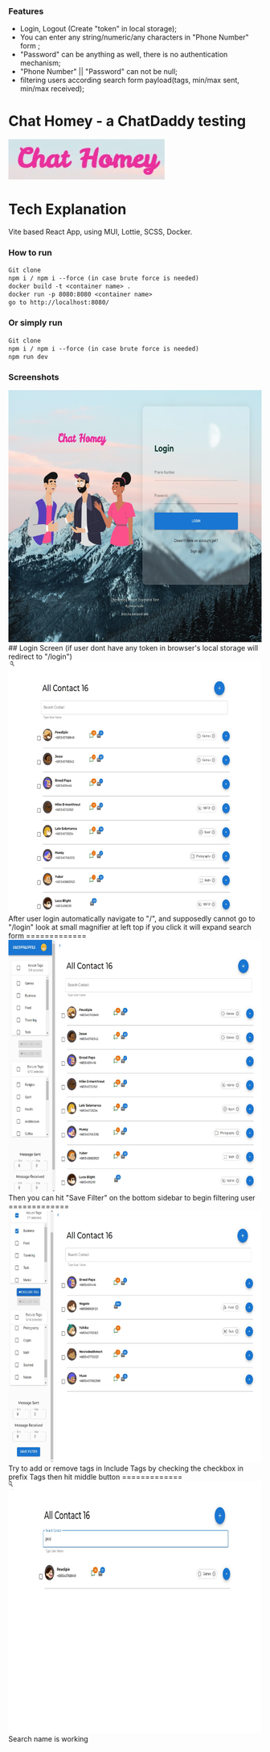 ### Features

- Login, Logout (Create "token" in local storage);
- You can enter any string/numeric/any characters in "Phone Number" form ;
- "Password" can be anything as well, there is no authentication mechanism;
- "Phone Number" || "Password" can not be null;
- filtering users according search form payload(tags, min/max sent, min/max received);

# Chat Homey - a ChatDaddy testing

<img src="src/assets/screenshoot/lowgo.jpg" alt="Logo" height="80">

<h1>Tech Explanation</h1>
Vite based React App, using MUI, Lottie, SCSS, Docker.

<h3>How to run</h3>

    Git clone
    npm i / npm i --force (in case brute force is needed)
    docker build -t <container name> .
    docker run -p 8080:8080 <container name>
    go to http://localhost:8080/

<h3>Or simply run</h3>

    Git clone
    npm i / npm i --force (in case brute force is needed)
    npm run dev

<h3>Screenshots</h3>

<img src="src/assets/screenshoot/login.jpg" alt="Logo" height="500">
## Login Screen (if user dont have any token in browser's local storage will redirect to "/login")

<img src="src/assets/screenshoot/homey.jpg" alt="Logo" height="500">
After user login automatically navigate to "/", and supposedly cannot go to "/login"
look at small magnifier at left top if you click it will expand search form
=============

<img src="src/assets/screenshoot/searchy.jpg" alt="Logo" height="500">
Then you can hit "Save Filter" on the bottom sidebar to begin filtering user
=============

<img src="src/assets/screenshoot/exclude.jpg" alt="Logo" height="500">
Try to add or remove tags in Include Tags by checking the checkbox in prefix Tags then hit middle button
=============

<img src="src/assets/screenshoot/search_name.jpg" alt="Logo" height="500">
Search name is working
